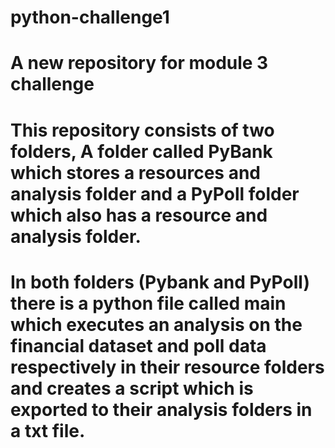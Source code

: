 # python-challenge1
# A new repository for module 3 challenge
# This repository consists of two folders, A folder called PyBank which stores a resources and analysis folder and a PyPoll folder which also has a resource and analysis folder. 
# In both folders (Pybank and PyPoll) there is a python file called main which executes an analysis on the financial dataset and poll data respectively in their resource folders and creates a script which is exported to their analysis folders in a txt file. 
